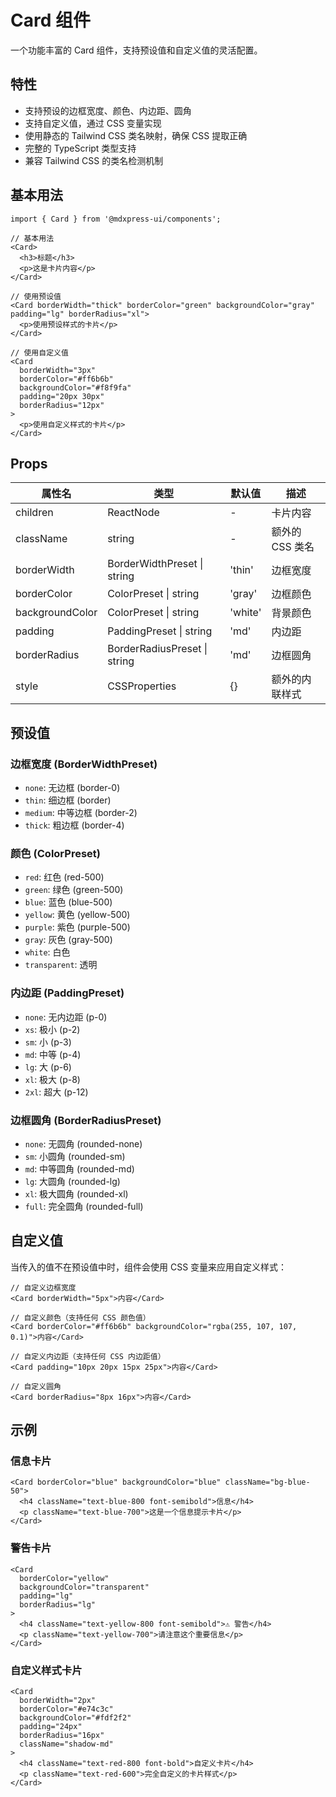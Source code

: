# Card 组件

一个功能丰富的 Card 组件，支持预设值和自定义值的灵活配置。

## 特性

- 支持预设的边框宽度、颜色、内边距、圆角
- 支持自定义值，通过 CSS 变量实现
- 使用静态的 Tailwind CSS 类名映射，确保 CSS 提取正确
- 完整的 TypeScript 类型支持
- 兼容 Tailwind CSS 的类名检测机制

## 基本用法

```tsx
import { Card } from '@mdxpress-ui/components';

// 基本用法
<Card>
  <h3>标题</h3>
  <p>这是卡片内容</p>
</Card>

// 使用预设值
<Card borderWidth="thick" borderColor="green" backgroundColor="gray" padding="lg" borderRadius="xl">
  <p>使用预设样式的卡片</p>
</Card>

// 使用自定义值
<Card
  borderWidth="3px"
  borderColor="#ff6b6b"
  backgroundColor="#f8f9fa"
  padding="20px 30px"
  borderRadius="12px"
>
  <p>使用自定义样式的卡片</p>
</Card>
```

## Props

| 属性名          | 类型                         | 默认值  | 描述            |
| --------------- | ---------------------------- | ------- | --------------- |
| children        | ReactNode                    | -       | 卡片内容        |
| className       | string                       | -       | 额外的 CSS 类名 |
| borderWidth     | BorderWidthPreset \| string  | 'thin'  | 边框宽度        |
| borderColor     | ColorPreset \| string        | 'gray'  | 边框颜色        |
| backgroundColor | ColorPreset \| string        | 'white' | 背景颜色        |
| padding         | PaddingPreset \| string      | 'md'    | 内边距          |
| borderRadius    | BorderRadiusPreset \| string | 'md'    | 边框圆角        |
| style           | CSSProperties                | {}      | 额外的内联样式  |

## 预设值

### 边框宽度 (BorderWidthPreset)

- `none`: 无边框 (border-0)
- `thin`: 细边框 (border)
- `medium`: 中等边框 (border-2)
- `thick`: 粗边框 (border-4)

### 颜色 (ColorPreset)

- `red`: 红色 (red-500)
- `green`: 绿色 (green-500)
- `blue`: 蓝色 (blue-500)
- `yellow`: 黄色 (yellow-500)
- `purple`: 紫色 (purple-500)
- `gray`: 灰色 (gray-500)
- `white`: 白色
- `transparent`: 透明

### 内边距 (PaddingPreset)

- `none`: 无内边距 (p-0)
- `xs`: 极小 (p-2)
- `sm`: 小 (p-3)
- `md`: 中等 (p-4)
- `lg`: 大 (p-6)
- `xl`: 极大 (p-8)
- `2xl`: 超大 (p-12)

### 边框圆角 (BorderRadiusPreset)

- `none`: 无圆角 (rounded-none)
- `sm`: 小圆角 (rounded-sm)
- `md`: 中等圆角 (rounded-md)
- `lg`: 大圆角 (rounded-lg)
- `xl`: 极大圆角 (rounded-xl)
- `full`: 完全圆角 (rounded-full)

## 自定义值

当传入的值不在预设值中时，组件会使用 CSS 变量来应用自定义样式：

```tsx
// 自定义边框宽度
<Card borderWidth="5px">内容</Card>

// 自定义颜色（支持任何 CSS 颜色值）
<Card borderColor="#ff6b6b" backgroundColor="rgba(255, 107, 107, 0.1)">内容</Card>

// 自定义内边距（支持任何 CSS 内边距值）
<Card padding="10px 20px 15px 25px">内容</Card>

// 自定义圆角
<Card borderRadius="8px 16px">内容</Card>
```

## 示例

### 信息卡片

```tsx
<Card borderColor="blue" backgroundColor="blue" className="bg-blue-50">
  <h4 className="text-blue-800 font-semibold">信息</h4>
  <p className="text-blue-700">这是一个信息提示卡片</p>
</Card>
```

### 警告卡片

```tsx
<Card
  borderColor="yellow"
  backgroundColor="transparent"
  padding="lg"
  borderRadius="lg"
>
  <h4 className="text-yellow-800 font-semibold">⚠️ 警告</h4>
  <p className="text-yellow-700">请注意这个重要信息</p>
</Card>
```

### 自定义样式卡片

```tsx
<Card
  borderWidth="2px"
  borderColor="#e74c3c"
  backgroundColor="#fdf2f2"
  padding="24px"
  borderRadius="16px"
  className="shadow-md"
>
  <h4 className="text-red-800 font-bold">自定义卡片</h4>
  <p className="text-red-600">完全自定义的卡片样式</p>
</Card>
```
